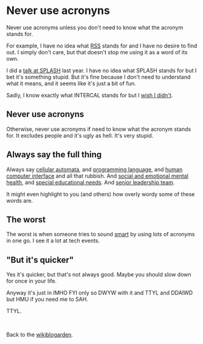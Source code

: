 # Never use acronyns

Never use acronyms unless you don't need to know what the acronym stands for.

For example, I have no idea what [RSS](https://www.todepond.com/wikiblogarden/social-media/what-is-rss/) stands for and I have no desire to find out. I simply don't care, but that doesn't stop me using it as a word of its own.

I did a [talk at SPLASH](https://www.youtube.com/watch?v=cBYudbaqHAk&t=6704s) last year. I have no idea what SPLASH stands for but I bet it's something stupid. But it's fine because I don't need to understand what it means, and it seems like it's just a bit of fun.

Sadly, I know exactly what INTERCAL stands for but I [wish I didn't](https://futureofcoding.org/episodes/064).

## Never use acronyns

Otherwise, never use acronyms if need to know what the acronym stands for. It excludes people and it's ugly as hell. It's very stupid.

## Always say the full thing

Always say [cellular automata](https://www.youtube.com/watch?v=WMJ1H3Ai-qs), and [programming language](https://www.youtube.com/watch?v=evdtjDGPhv0), and [human computer interface](https://www.youtube.com/watch?v=sQYUQNozljo) and all that rubbish. And [social and emotional mental health](https://www.todepond.com/wikiblogarden/art/in-a-video/), and [special educational needs](https://www.todepond.com/wikiblogarden/work/thank-you-cards/). And [senior leadership team](https://www.todepond.com/wikiblogarden/sayings/trust/).

It might even highlight to you (and others) how overly wordy some of these words are.

## The worst

The worst is when someone tries to sound [smart](https://www.todepond.com/wikiblogarden/better-computing/just/) by using lots of acronyms in one go. I see it a lot at tech events.

## "But it's quicker"

Yes it's quicker, but that's not always good. Maybe you should slow down for once in your life.

Anyway it's just in IMHO FYI only so DWYW with it and TTYL and DDAIWD but HMU if you need me to SAH.

TTYL.

<br>

Back to the [wikiblogarden](/wikiblogarden).
